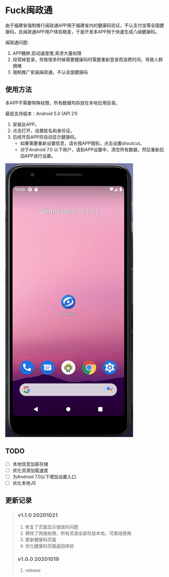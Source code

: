 # Fuck闽政通

由于福建省强制推行闽政通APP用于福建省内的健康码验证，不认支付宝等全国健康码，且闽政通APP用户体验极差，于是开发本APP用于快速生成八闽健康码。

闽政通问题:

1. APP臃肿,启动速度慢,索求大量权限
2. 经常掉登录，导致很多时候需要健康码时需要重新登录而浪费时间，导致人群拥堵
3. 强制推广安装闽政通，不认全国健康码


## 使用方法

本APP不需要特殊权限，所有数据均存放在本地应用目录。

最低支持版本：Android 5.0 (API 21)

1. 安装此APP。
2. 点击打开，设置姓名和身份证。
3. 后续开启APP将自动显示健康码。
    * 如果需要重新设置信息，请长按APP图标，点击设置shoutcut。
    * 对于Android 7.0 以下用户，请到APP设置中，清空所有数据，然后重新启动APP进行设置。

![demo](./img1.gif)


## TODO

- [ ] 本地信息加密存储
- [ ] 优化资源加载速度
- [ ] 为Android 7.0以下增加设置入口
- [ ] 优化本地JS

## 更新记录

> ### v1.1.0 20201021
> 
> 1. 修复了页面显示错误的问题
> 2. 移除了网络权限，所有资源全部存放本地，可离线使用
> 3. 更新健康码页面
> 4. 优化健康码页面返回体验
> ### v1.0.0 20201019
> 1. release